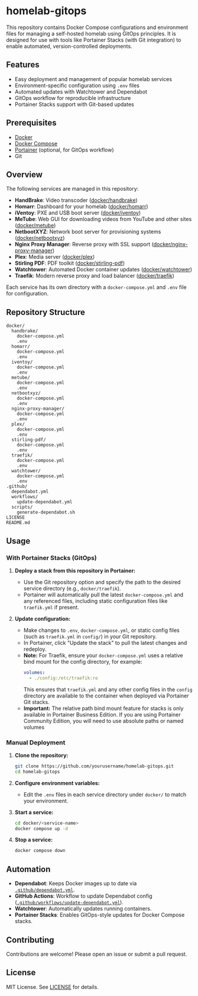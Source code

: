 # homelab-gitops

This repository contains Docker Compose configurations and environment files for managing a self-hosted homelab using GitOps principles. It is designed for use with tools like Portainer Stacks (with Git integration) to enable automated, version-controlled deployments.

## Features

- Easy deployment and management of popular homelab services
- Environment-specific configuration using `.env` files
- Automated updates with Watchtower and Dependabot
- GitOps workflow for reproducible infrastructure
- Portainer Stacks support with Git-based updates

## Prerequisites

- [Docker](https://docs.docker.com/get-docker/)
- [Docker Compose](https://docs.docker.com/compose/)
- [Portainer](https://www.portainer.io/) (optional, for GitOps workflow)
- Git

## Overview

The following services are managed in this repository:

- **HandBrake**: Video transcoder ([docker/handbrake](docker/handbrake))
- **Homarr**: Dashboard for your homelab ([docker/homarr](docker/homarr))
- **iVentoy**: PXE and USB boot server ([docker/iventoy](docker/iventoy))
- **MeTube**: Web GUI for downloading videos from YouTube and other sites ([docker/metube](docker/metube))
- **NetbootXYZ**: Network boot server for provisioning systems ([docker/netbootxyz](docker/netbootxyz))
- **Nginx Proxy Manager**: Reverse proxy with SSL support ([docker/nginx-proxy-manager](docker/nginx-proxy-manager))
- **Plex**: Media server ([docker/plex](docker/plex))
- **Stirling PDF**: PDF toolkit ([docker/stirling-pdf](docker/stirling-pdf))
- **Watchtower**: Automated Docker container updates ([docker/watchtower](docker/watchtower))
- **Traefik**: Modern reverse proxy and load balancer ([docker/traefik](docker/traefik))

Each service has its own directory with a `docker-compose.yml` and `.env` file for configuration.

## Repository Structure

```
docker/
  handbrake/
    docker-compose.yml
    .env
  homarr/
    docker-compose.yml
    .env
  iventoy/
    docker-compose.yml
    .env
  metube/
    docker-compose.yml
    .env
  netbootxyz/
    docker-compose.yml
    .env
  nginx-proxy-manager/
    docker-compose.yml
    .env
  plex/
    docker-compose.yml
    .env
  stirling-pdf/
    docker-compose.yml
    .env
  traefik/
    docker-compose.yml
    .env
  watchtower/
    docker-compose.yml
    .env
.github/
  dependabot.yml
  workflows/
    update-dependabot.yml
  scripts/
    generate-dependabot.sh
LICENSE
README.md
```

## Usage

### With Portainer Stacks (GitOps)

1. **Deploy a stack from this repository in Portainer:**
   - Use the Git repository option and specify the path to the desired service directory (e.g., `docker/traefik`).
   - Portainer will automatically pull the latest `docker-compose.yml` and any referenced files, including static configuration files like `traefik.yml` if present.

2. **Update configuration:**
   - Make changes to `.env`, `docker-compose.yml`, or static config files (such as `traefik.yml` in `config/`) in your Git repository.
   - In Portainer, click "Update the stack" to pull the latest changes and redeploy.
   - **Note:** For Traefik, ensure your `docker-compose.yml` uses a relative bind mount for the config directory, for example:
     ```yaml
     volumes:
       - ./config:/etc/traefik:ro
     ```
     This ensures that `traefik.yml` and any other config files in the `config` directory are available to the container when deployed via Portainer Git stacks.
   - **Important:** The relative path bind mount feature for stacks is only available in Portainer Business Edition. If you are using Portainer Community Edition, you will need to use absolute paths or named volumes

### Manual Deployment

1. **Clone the repository:**
   ```sh
   git clone https://github.com/yourusername/homelab-gitops.git
   cd homelab-gitops
   ```

2. **Configure environment variables:**
   - Edit the `.env` files in each service directory under `docker/` to match your environment.

3. **Start a service:**
   ```sh
   cd docker/<service-name>
   docker compose up -d
   ```

4. **Stop a service:**
   ```sh
   docker compose down
   ```

## Automation

- **Dependabot**: Keeps Docker images up to date via [`.github/dependabot.yml`](.github/dependabot.yml).
- **GitHub Actions**: Workflow to update Dependabot config ([`.github/workflows/update-dependabot.yml`](.github/workflows/update-dependabot.yml)).
- **Watchtower**: Automatically updates running containers.
- **Portainer Stacks**: Enables GitOps-style updates for Docker Compose stacks.

## Contributing

Contributions are welcome! Please open an issue or submit a pull request.

## License

MIT License. See [LICENSE](LICENSE) for details.
